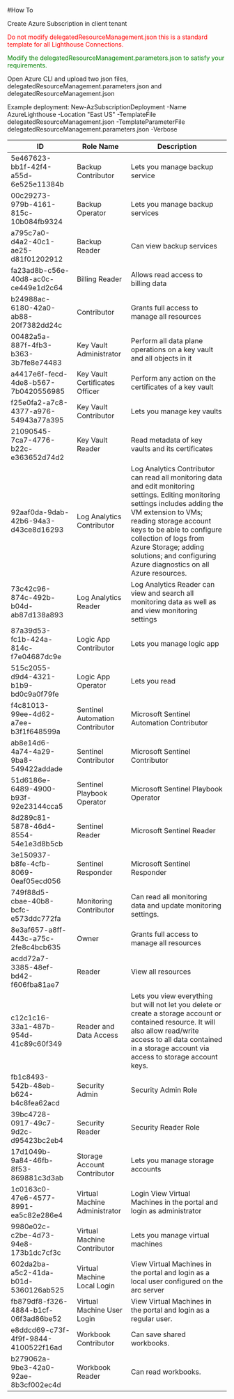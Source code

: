 #How To

Create Azure Subscription in client tenant

<span style="color: red;">Do not modify delegatedResourceManagement.json this is a standard template for all Lighthouse Connections. 
</span>

<span style="color: green;">Modify the delegatedResourceManagement.parameters.json to satisfy your requirements. </span>


Open Azure CLI and upload two json files, delegatedResourceManagement.parameters.json and delegatedResourceManagement.json

Example deployment: 
New-AzSubscriptionDeployment -Name AzureLighthouse -Location "East US" -TemplateFile delegatedResourceManagement.json -TemplateParameterFile delegatedResourceManagement.parameters.json -Verbose


| ID                                   | Role Name                           | Description                                                                      |
|--------------------------------------|------------------------------------|----------------------------------------------------------------------------------|
| 5e467623-bb1f-42f4-a55d-6e525e11384b | Backup Contributor                 | Lets you manage backup service                                                   |
| 00c29273-979b-4161-815c-10b084fb9324 | Backup Operator                    | Lets you manage backup services                                                  |
| a795c7a0-d4a2-40c1-ae25-d81f01202912 | Backup Reader                      | Can view backup services                                                         |
| fa23ad8b-c56e-40d8-ac0c-ce449e1d2c64 | Billing Reader                     | Allows read access to billing data                                                |
| b24988ac-6180-42a0-ab88-20f7382dd24c | Contributor                         | Grants full access to manage all resources                                        |
| 00482a5a-887f-4fb3-b363-3b7fe8e74483 | Key Vault Administrator             | Perform all data plane operations on a key vault and all objects in it            |
| a4417e6f-fecd-4de8-b567-7b0420556985 | Key Vault Certificates Officer      | Perform any action on the certificates of a key vault                             |
| f25e0fa2-a7c8-4377-a976-54943a77a395 | Key Vault Contributor               | Lets you manage key vaults                                                       |
| 21090545-7ca7-4776-b22c-e363652d74d2 | Key Vault Reader                    | Read metadata of key vaults and its certificates                                  |
| 92aaf0da-9dab-42b6-94a3-d43ce8d16293 | Log Analytics Contributor           | Log Analytics Contributor can read all monitoring data and edit monitoring settings. Editing monitoring settings includes adding the VM extension to VMs; reading storage account keys to be able to configure collection of logs from Azure Storage; adding solutions; and configuring Azure diagnostics on all Azure resources.|
| 73c42c96-874c-492b-b04d-ab87d138a893 | Log Analytics Reader                | Log Analytics Reader can view and search all monitoring data as well as and view monitoring settings                                           |
| 87a39d53-fc1b-424a-814c-f7e04687dc9e | Logic App Contributor               | Lets you manage logic app                                                        |
| 515c2055-d9d4-4321-b1b9-bd0c9a0f79fe | Logic App Operator                  | Lets you read                                                                     |
| f4c81013-99ee-4d62-a7ee-b3f1f648599a | Sentinel Automation Contributor     | Microsoft Sentinel Automation Contributor                                         |
| ab8e14d6-4a74-4a29-9ba8-549422addade | Sentinel Contributor                | Microsoft Sentinel Contributor                                                    |
| 51d6186e-6489-4900-b93f-92e23144cca5 | Sentinel Playbook Operator          | Microsoft Sentinel Playbook Operator                                              |
| 8d289c81-5878-46d4-8554-54e1e3d8b5cb | Sentinel Reader                     | Microsoft Sentinel Reader                                                         |
| 3e150937-b8fe-4cfb-8069-0eaf05ecd056 | Sentinel Responder                  | Microsoft Sentinel Responder                                                      |
| 749f88d5-cbae-40b8-bcfc-e573ddc772fa | Monitoring Contributor  	         | Can read all monitoring data and update monitoring settings.
| 8e3af657-a8ff-443c-a75c-2fe8c4bcb635 | Owner	                             | Grants full access to manage all resources
| acdd72a7-3385-48ef-bd42-f606fba81ae7 |  Reader	                         | View all resources
| c12c1c16-33a1-487b-954d-41c89c60f349 | Reader and Data Access	             | Lets you view everything but will not let you delete or create a storage account or contained resource. It will also allow read/write access to all data contained in a storage account via access to storage account keys.
| fb1c8493-542b-48eb-b624-b4c8fea62acd | Security Admin	                     | Security Admin Role
| 39bc4728-0917-49c7-9d2c-d95423bc2eb4 | Security Reader         	         | Security Reader Role
| 17d1049b-9a84-46fb-8f53-869881c3d3ab | Storage Account Contributor	     | Lets you manage storage accounts
| 1c0163c0-47e6-4577-8991-ea5c82e286e4 | Virtual Machine Administrator       | Login	View Virtual Machines in the portal and login as administrator
| 9980e02c-c2be-4d73-94e8-173b1dc7cf3c | Virtual Machine Contributor	     | Lets you manage virtual machines
| 602da2ba-a5c2-41da-b01d-5360126ab525 | Virtual Machine Local Login         | View Virtual Machines in the portal and login as a local user configured on the arc server
| fb879df8-f326-4884-b1cf-06f3ad86be52 | Virtual Machine User Login	         | View Virtual Machines in the portal and login as a regular user.
| e8ddcd69-c73f-4f9f-9844-4100522f16ad | Workbook Contributor	             | Can save shared workbooks.
| b279062a-9be3-42a0-92ae-8b3cf002ec4d | Workbook Reader	                 | Can read workbooks.
